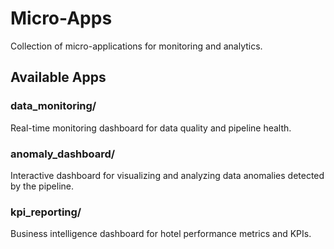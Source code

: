 # Micro-Apps

Collection of micro-applications for monitoring and analytics.

## Available Apps

### data_monitoring/
Real-time monitoring dashboard for data quality and pipeline health.

### anomaly_dashboard/
Interactive dashboard for visualizing and analyzing data anomalies detected by the pipeline.

### kpi_reporting/
Business intelligence dashboard for hotel performance metrics and KPIs.
